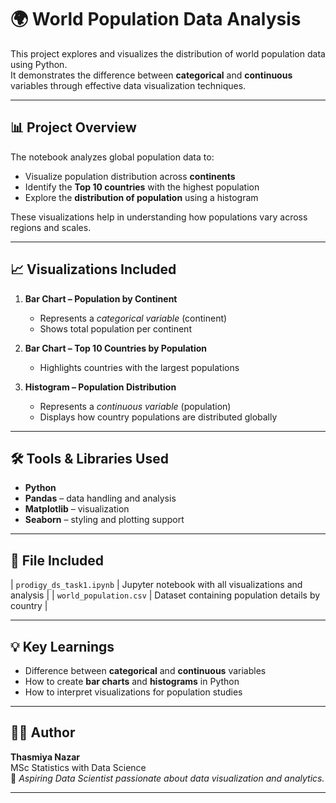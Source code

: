 # 🌍 World Population Data Analysis

This project explores and visualizes the distribution of world population data using Python.  
It demonstrates the difference between **categorical** and **continuous** variables through effective data visualization techniques.

---

## 📊 Project Overview

The notebook analyzes global population data to:
- Visualize population distribution across **continents**
- Identify the **Top 10 countries** with the highest population
- Explore the **distribution of population** using a histogram

These visualizations help in understanding how populations vary across regions and scales.

---

## 📈 Visualizations Included

1. **Bar Chart – Population by Continent**  
   - Represents a *categorical variable* (continent)  
   - Shows total population per continent  

2. **Bar Chart – Top 10 Countries by Population**  
   - Highlights countries with the largest populations  

3. **Histogram – Population Distribution**  
   - Represents a *continuous variable* (population)  
   - Displays how country populations are distributed globally  

---

## 🛠️ Tools & Libraries Used

- **Python**
- **Pandas** – data handling and analysis  
- **Matplotlib** – visualization  
- **Seaborn** – styling and plotting support  

---

## 📂 File Included


| `prodigy_ds_task1.ipynb` | Jupyter notebook with all visualizations and analysis |
| `world_population.csv` | Dataset containing population details by country |

---

## 💡 Key Learnings

- Difference between **categorical** and **continuous** variables  
- How to create **bar charts** and **histograms** in Python  
- How to interpret visualizations for population studies  

---

## 👩‍💻 Author

**Thasmiya Nazar**  
MSc Statistics with Data Science  
📍 *Aspiring Data Scientist passionate about data visualization and analytics.*

---


